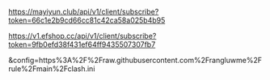 https://mayiyun.club/api/v1/client/subscribe?token=66c1e2b9cd66cc81c42ca58a025b4b95


https://v1.efshop.cc/api/v1/client/subscribe?token=9fb0efd38f431ef64ff9435507307fb7


&config=https%3A%2F%2Fraw.githubusercontent.com%2Frangluwme%2Frule%2Fmain%2Fclash.ini
